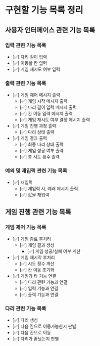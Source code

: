 # 구현할 기능 목록 정리

## 사용자 인터페이스 관련 기능 목록

### 입력 관련 기능 목록

- [✅] 다리 길이 입력
- [✅] 이동할 칸 입력
- [✅] 게임 재시도 여부 입력

### 출력 관련 기능 목록

- [✅] 게임 제어 메시지 출력
    - [✅] 게임 시작 메시지 출력
    - [✅] 다리 길이 입력 메시지 출력
    - [✅] 칸 이동 입력 메시지 출력
    - [✅] 게임 재시도 여부 결정 메시지 출력
- [✅] 게임 진행 과정 출력
    - [✅] 다리 상태 출력
- [✅] 게임 결과 출력
    - [✅] 최종 다리 상태 출력
    - [✅] 게임 성공 여부 출력
    - [✅] 총 시도 횟수 출력

### 예외 및 재입력 관련 기능 목록

- [✅] 재입력
    - [✅] 재입력 시, 예러 메시지 출력
    - [✅] 값을 재입력

## 게임 진행 관련 기능 목록

### 게임 제어 기능 목록

- [✅] 게임 종료 후처리
    - [✅] 게임 결과 생성
        - [✅] 게임 성공/실패 여부 계산
- [✅] 게임 재시작 후처리
    - [✅] 시도 횟수 계산
    - [✅] 칸 이동 초기화
- [✅] 게임과 타 기능 연결
    - [✅] 다리 관련 기능과 연결
    - [✅] 입력 기능과 연결
    - [✅] 출력 기능과 연결

### 다리 관련 기능 목록

- [✅] 다리 생성
- [✅] 다음 칸으로 이동가능한지 판별
- [✅] 다음 칸으로 이동
- [✅] 다리가 끝났는지 판별
